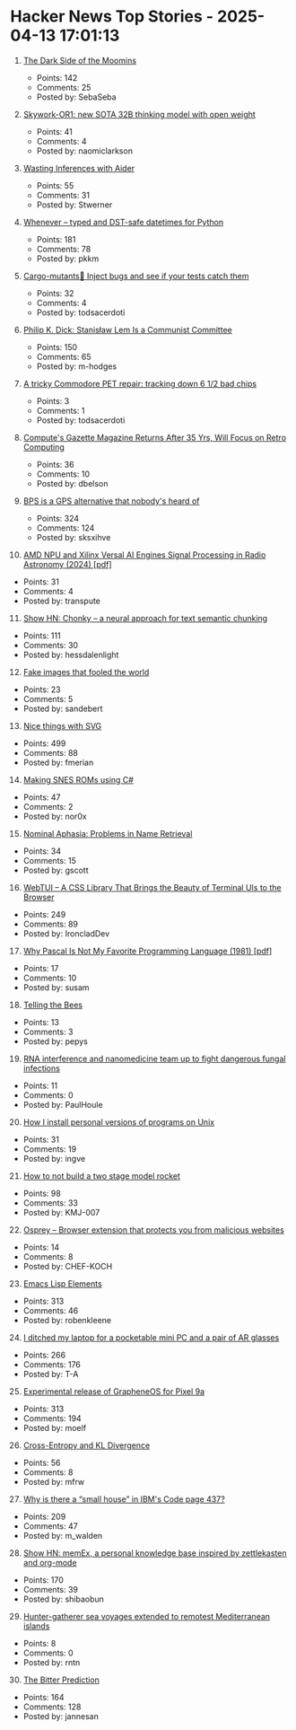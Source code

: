 # Hacker News Top Stories - 2025-04-13 17:01:13

1. [The Dark Side of the Moomins](https://www.newstatesman.com/culture/books/2025/04/dark-side-of-the-moomins-tove-jansson)
   - Points: 142
   - Comments: 25
   - Posted by: SebaSeba

2. [Skywork-OR1: new SOTA 32B thinking model with open weight](https://github.com/SkyworkAI/Skywork-OR1)
   - Points: 41
   - Comments: 4
   - Posted by: naomiclarkson

3. [Wasting Inferences with Aider](https://worksonmymachine.substack.com/p/wasting-inferences-with-aider)
   - Points: 55
   - Comments: 31
   - Posted by: Stwerner

4. [Whenever – typed and DST-safe datetimes for Python](https://github.com/ariebovenberg/whenever)
   - Points: 181
   - Comments: 78
   - Posted by: pkkm

5. [Cargo-mutants:zombie: Inject bugs and see if your tests catch them](https://github.com/sourcefrog/cargo-mutants)
   - Points: 32
   - Comments: 4
   - Posted by: todsacerdoti

6. [Philip K. Dick: Stanisław Lem Is a Communist Committee](https://culture.pl/en/article/philip-k-dick-stanislaw-lem-is-a-communist-committee)
   - Points: 150
   - Comments: 65
   - Posted by: m-hodges

7. [A tricky Commodore PET repair: tracking down 6 1/2 bad chips](http://www.righto.com/2025/04/commodore-pet-repair.html)
   - Points: 3
   - Comments: 1
   - Posted by: todsacerdoti

8. [Compute's Gazette Magazine Returns After 35 Yrs, Will Focus on Retro Computing](https://www.computesgazette.com/)
   - Points: 36
   - Comments: 10
   - Posted by: dbelson

9. [BPS is a GPS alternative that nobody's heard of](https://www.jeffgeerling.com/blog/2025/bps-gps-alternative-nobodys-heard)
   - Points: 324
   - Comments: 124
   - Posted by: sksxihve

10. [AMD NPU and Xilinx Versal AI Engines Signal Processing in Radio Astronomy (2024) [pdf]](https://git.astron.nl/RD/acap/-/raw/main/Presentation_FPL24_Vincent_Sprave.pdf)
   - Points: 31
   - Comments: 4
   - Posted by: transpute

11. [Show HN: Chonky – a neural approach for text semantic chunking](https://github.com/mirth/chonky)
   - Points: 111
   - Comments: 30
   - Posted by: hessdalenlight

12. [Fake images that fooled the world](https://www.theguardian.com/artanddesign/2025/apr/12/28-fake-images-that-fooled-the-world)
   - Points: 23
   - Comments: 5
   - Posted by: sandebert

13. [Nice things with SVG](https://fuma-nama.vercel.app/blog/svg-art)
   - Points: 499
   - Comments: 88
   - Posted by: fmerian

14. [Making SNES ROMs using C#](https://www.reddit.com/r/dotnet/s/fhm4TUNhlX)
   - Points: 47
   - Comments: 2
   - Posted by: nor0x

15. [Nominal Aphasia: Problems in Name Retrieval](https://serendipstudio.org/exchange/darlene-forde/nominal-aphasia-problems-name-retrieval)
   - Points: 34
   - Comments: 15
   - Posted by: gscott

16. [WebTUI – A CSS Library That Brings the Beauty of Terminal UIs to the Browser](https://webtui.ironclad.sh)
   - Points: 249
   - Comments: 89
   - Posted by: IroncladDev

17. [Why Pascal Is Not My Favorite Programming Language (1981) [pdf]](https://doc.cat-v.org/bell_labs/why_pascal/why_pascal_is_not_my_favorite_language.pdf)
   - Points: 17
   - Comments: 10
   - Posted by: susam

18. [Telling the Bees](https://emergencemagazine.org/essay/telling-the-bees/)
   - Points: 13
   - Comments: 3
   - Posted by: pepys

19. [RNA interference and nanomedicine team up to fight dangerous fungal infections](https://phys.org/news/2025-03-rna-nanomedicine-dangerous-fungal-infections.html)
   - Points: 11
   - Comments: 0
   - Posted by: PaulHoule

20. [How I install personal versions of programs on Unix](https://utcc.utoronto.ca/~cks/space/blog/sysadmin/MyPersonalProgramsSetup)
   - Points: 31
   - Comments: 19
   - Posted by: ingve

21. [How to not build a two stage model rocket](https://knowone08.gitbook.io/vgecrocketry)
   - Points: 98
   - Comments: 33
   - Posted by: KMJ-007

22. [Osprey – Browser extension that protects you from malicious websites](https://github.com/Foulest/Osprey)
   - Points: 14
   - Comments: 8
   - Posted by: CHEF-KOCH

23. [Emacs Lisp Elements](https://protesilaos.com/emacs/emacs-lisp-elements)
   - Points: 313
   - Comments: 46
   - Posted by: robenkleene

24. [I ditched my laptop for a pocketable mini PC and a pair of AR glasses](https://www.tomsguide.com/computing/i-ditched-my-laptop-for-a-pocketable-mini-pc-and-a-pair-of-ar-glasses-heres-what-happened)
   - Points: 266
   - Comments: 176
   - Posted by: T-A

25. [Experimental release of GrapheneOS for Pixel 9a](https://grapheneos.social/@GrapheneOS/114327666433966529)
   - Points: 313
   - Comments: 194
   - Posted by: moelf

26. [Cross-Entropy and KL Divergence](https://eli.thegreenplace.net/2025/cross-entropy-and-kl-divergence/)
   - Points: 56
   - Comments: 8
   - Posted by: mfrw

27. [Why is there a “small house” in IBM's Code page 437?](https://blog.glyphdrawing.club/why-is-there-a-small-house-in-ibm-s-code-page-437/)
   - Points: 209
   - Comments: 47
   - Posted by: m_walden

28. [Show HN: memEx, a personal knowledge base inspired by zettlekasten and org-mode](https://gitea.bubbletea.dev/shibao/memex)
   - Points: 170
   - Comments: 39
   - Posted by: shibaobun

29. [Hunter-gatherer sea voyages extended to remotest Mediterranean islands](https://www.nature.com/articles/s41586-025-08780-y)
   - Points: 8
   - Comments: 0
   - Posted by: rntn

30. [The Bitter Prediction](https://4zm.org/2025/04/05/bitter-prediction.html)
   - Points: 164
   - Comments: 128
   - Posted by: jannesan

